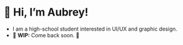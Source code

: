 #  🍙 Hi, I’m Aubrey! 
- I am a high-school student interested in UI/UX and graphic design.
- 🚧 **WIP:** Come back soon. 🐰 

<!---
oburi/oburi is a ✨ special ✨ repository because its `README.md` (this file) appears on your GitHub profile.
You can click the Preview link to take a look at your changes.
--->
